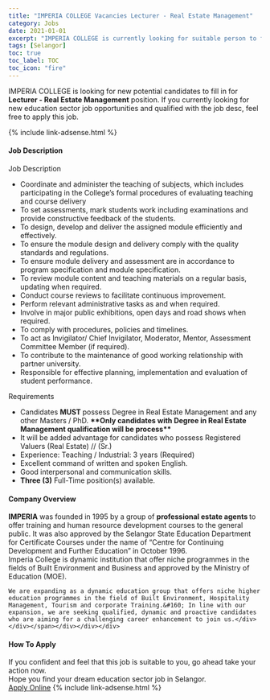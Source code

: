 ```yaml
---
title: "IMPERIA COLLEGE Vacancies Lecturer - Real Estate Management" 
category: Jobs 
date: 2021-01-01 
excerpt: "IMPERIA COLLEGE is currently looking for suitable person to fill in the Lecturer - Real Estate Management which positioned at Selangor" 
tags: [Selangor] 
toc: true 
toc_label: TOC 
toc_icon: "fire" 
--- 
```


<p>IMPERIA COLLEGE is looking for new potential candidates to fill in for <b>Lecturer - Real Estate Management</b> position. If you currently looking for new education sector job opportunities and qualified with the job desc, feel free to apply this job.
</p>{% include link-adsense.html %} 
 <div><div><div><h4>Job Description</h4></div></div><div><div><span><div><div>Job Description</div><div><ul><li>Coordinate and administer the teaching of subjects, which includes participating in the College&#8217;s formal procedures of evaluating teaching and course delivery</li><li>To set assessments, mark students work including examinations and provide constructive feedback of the students.</li><li>To design, develop and deliver the assigned module efficiently and effectively.</li><li>To ensure the module design and delivery comply with the quality standards and regulations.</li><li>To ensure module delivery and assessment are in accordance to program specification and module specification.</li><li>To review module content and teaching materials on a regular basis, updating when required.</li><li>Conduct course reviews to facilitate continuous improvement.</li><li>Perform relevant administrative tasks as and when required.</li><li>Involve in major public exhibitions, open days and road shows when required.</li><li>To comply with procedures, policies and timelines.</li><li>To act as Invigilator/ Chief Invigilator, Moderator, Mentor, Assessment Committee Member (if required).</li><li>To contribute to the maintenance of good working relationship with partner university.</li><li>Responsible for effective planning, implementation and evaluation of student performance.</li></ul><div>Requirements</div><ul><li>Candidates <strong>MUST&#160;</strong>possess Degree in Real Estate Management and any other Masters / PhD.&#160;<strong>**Only candidates with&#160;Degree in Real Estate Management qualification will be process**&#160;</strong></li><li>It will be added advantage for candidates who possess Registered Valuers (Real Estate) // (Sr.)</li><li>Experience: Teaching / Industrial: 3 years (Required)</li><li>Excellent command of written and spoken English.</li><li>Good interpersonal and communication skills.</li><li><strong>Three (3)</strong> Full-Time position(s) available.</li></ul></div></div></span></div></div></div> 
<div><div><div><h4>Company Overview</h4></div></div><div><div><span><div><div>
<div>
<strong>IMPERIA</strong> was founded in 1995 by a group of <strong>professional estate agents </strong>to offer training and human resource development courses to the general public. It was also approved by the Selangor State Education Department for Certificate Courses under the name of &#8220;Centre for Continuing Development and Further Education&#8221; in October 1996.</div>
<div>
		Imperia College is dynamic institution that offer niche programmes in the fields of Built Environment and Business and approved by the Ministry of Education (MOE).</div>
	
	
	We are expanding as a dynamic education group that offers niche higher education programmes in the field of Built Environment, Hospitality Management, Tourism and corporate Training.&#160; In line with our expansion, we are seeking qualified, dynamic and proactive candidates who are aiming for a challenging career enhancement to join us.</div></div></span></div></div></div> 
#### How To Apply 
If you confident and feel that this job is suitable to you, go ahead take your action now. <br/> 
Hope you find your dream education sector job in Selangor. <br/> 
<a href="https://www.jobstreet.com.my/en/job/lecturer-real-estate-management-4444623?jobId=jobstreet-my-job-4444623&sectionRank=18&token=0~533c55b1-ccd9-4c5b-aa3c-1579dd1616b3&fr=SRP%20View%20In%20New%20Ta" class="btn btn--info" target="_blank" rel="nofollow noopenner">Apply Online</a> 
{% include link-adsense.html %} 